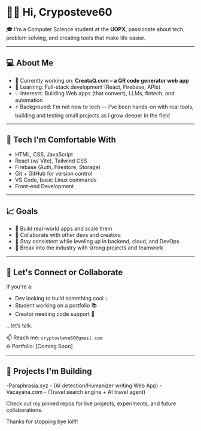 

# 👋🏽 Hi, Cryposteve60

🎓 I'm a Computer Science student at the **UOPX**, passionate about tech, problem solving, and creating tools that make life easier.

---

## 💻 About Me

- 🔭 Currently working on: **CreataQ.com – a QR code generator web app**
- 🌱 Learning: Full-stack development (React, Firebase, APIs)
- 💡 Interests: Building Web apps (that convert), LLMs, fintech, and automation
- ⚡ Background: I'm not new to tech — I’ve been hands-on with real tools, building and testing small projects as I grow deeper in the field

---

## 🧰 Tech I'm Comfortable With

- HTML, CSS, JavaScript
- React (w/ Vite), Tailwind CSS
- Firebase (Auth, Firestore, Storage)
- Git + GitHub for version control
- VS Code, basic Linux commands
- Front-end Development

---

## 📈 Goals

- 🔗 Build real-world apps and scale them
- 🤝 Collaborate with other devs and creators
- 🧠 Stay consistent while leveling up in backend, cloud, and DevOps
- 💼 Break into the industry with strong projects and teamwork

---

## 🤝 Let's Connect or Collaborate

If you're a:
- Dev looking to build something cool 💡
- Student working on a portfolio 📚
- Creator needing code support 🔧

...let’s talk.

📫 Reach me: `cryptosteve60@gmail.com`  
🌐 Portfolio: [Coming Soon]

---

## 📌 Projects I'm Building

-Paraphrasia.xyz - (AI detection/Humanizer writing Web App)
-Vacayana.com - (Travel search engine + AI travel agent)


Check out my pinned repos for live projects, experiments, and future collaborations.

Thanks for stopping bye lol!!!
